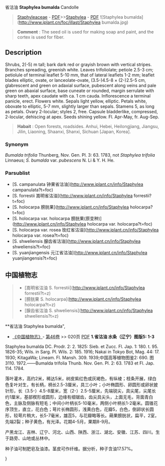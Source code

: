 省沽油  **Staphylea bumalda** Candolle

> [Staphyleaceae](http://www.iplant.cn/info/Staphyleaceae?t=foc) - [PDF](http://www.iplant.cn/foc/pdf/Staphyleaceae.pdf)>>[Staphylea](http://www.iplant.cn/info/Staphylea?t=foc) - [PDF](http://www.iplant.cn/foc/pdf/Staphylea.pdf)
![Staphylea bumalda](http://www.iplant.cn/foc/illast/Staphylea bumalda.jpg)

> **Comment** : 
> The seed oil is used for making soap and paint, and the cortex is used for fiber.

## Description

Shrubs, 2(-5) m tall; bark dark red or grayish brown with vertical stripes. Branches spreading, greenish white. Leaves trifoliolate; petiole 2.5-3 cm; petiolule of terminal leaflet 5-10 mm, that of lateral leaflets 1-2 mm; leaflet blades elliptic, ovate, or lanceolate-ovate, (3.5-)4.5-8 × (2-)2.5-5 cm, glabrescent and green on adaxial surface, pubescent along veins and pale green on abaxial surface, base cuneate or rounded, margin serrulate with sharp teeth, apex caudate with ca. 1 cm cauda. Inflorescence a terminal panicle, erect. Flowers white. Sepals light yellow, elliptic. Petals white, obovate to elliptic, 5-7 mm, slightly larger than sepals. Stamens 5, as long as petals. Ovary 2-locular; styles 2, free. Capsule bladderlike, compressed, 2-locular, dehiscing at apex. Seeds shining yellow. Fl. Apr-May, fr. Aug-Sep.

> **Habait** : 
> Open forests, roadsides. Anhui, Hebei, Heilongjiang, Jiangsu, Jilin, Liaoning, Shaanxi, Shanxi, Sichuan [Japan, Korea].

### Synonym
*Bumalda trifolia* Thunberg, Nov. Gen. Pl. 3: 63. 1783, not *Staphylea trifolia* Linnaeus; *S. bumalda* var. *pubescens* N. Li & Y. H. He.

### Parsublist

* [S.  campanulata  钟果省沽油](http://www.iplant.cn/info/Staphylea campanulata?t=foc)
* [S.  forrestii  嵩明省沽油](http://www.iplant.cn/info/Staphylea forrestii?t=foc)
* [S.  holocarpa  膀胱果](http://www.iplant.cn/info/Staphylea holocarpa?t=foc)
* [S.  holocarpa var. holocarpa  膀胱果(原变种)](http://www.iplant.cn/info/Staphylea holocarpa var. holocarpa?t=foc)
* [S.  holocarpa var. rosea  玫红省沽油](http://www.iplant.cn/info/Staphylea holocarpa var. rosea?t=foc)
* [S.  shweliensis  腺齿省沽油](http://www.iplant.cn/info/Staphylea shweliensis?t=foc)
* [S.  yuanjiangensis  元江省沽油](http://www.iplant.cn/info/Staphylea yuanjiangensis?t=foc)

## 中国植物志

> * [嵩明省沽油  S.  forrestii](http://www.iplant.cn/info/Staphylea forrestii?t=z)
> * [膀胱果  S.  holocarpa](http://www.iplant.cn/info/Staphylea holocarpa?t=z)
> * [腺齿省沽油  S.  shweliensis](http://www.iplant.cn/info/Staphylea shweliensis?t=z)

**省沽油 Staphylea bumalda",

* [《中国植物志》](http://www.iplant.cn/frps)- [第46卷](http://www.iplant.cn/frps/vol/46) >> 020页 [PDF](http://www.iplant.cn/frps/pdf/46/020.PDF)
**1.省沽油 水条（辽宁）图版5: 1-3**

Staphylea bumalda DC. Prodr. 2: 2. 1825: Sieb. et Zucc. Fl. Jap. 1: 180. t. 95. 1826-35; Wils. in Sarg. Pl. Wils. 2: 185. 1916; Nakai in Tokyo Bot, Mag. 44: 17. 1930; KitagaWa; Lineam. Fl. Mansh. 309. 1939;中国高等植物图鉴2: 690. 图3110. 1972.——Bumalda trifolia Thunb. Nov. Gen. Pl. 2: 63. 1783 et Fl. Jap. 114. 1784.

落叶灌木，高约2米，稀达5米，树皮紫红色或灰褐色，有纵棱；枝条开展，绿白色复叶对生，有长柄，柄长2.5-3厘米，具三小叶；小叶椭圆形、卵圆形或卵状披针形，长（3.5-）4.5-8厘米，宽（2-）2.5-5厘米，先端锐尖，具尖尾，尖尾长约1厘米，基部楔形或圆形，边缘有细锯齿，齿尖具尖头，上面无毛，背面青白色，主脉及侧脉有短毛；中间小叶柄长5-10毫米，两侧小叶柄长1-2毫米。圆锥花序顶生，直立，花白色；萼片长椭圆形，浅黄白色，花瓣5，白色，倒卵状长圆形，较萼片稍大，长5-7毫米，雄蕊5，与花瓣略等长。蒴果膀胱状，扁平，2室，先端2裂；种子黄色，有光泽。花期4-5月，果期8-9月。

产黑龙江、吉林、辽宁、河北、山西、陕西、浙江、湖北、安徽、江苏、四川。生于路旁、山地或丛林中。

种子油可制肥皂及油漆。茎皮可作纤维。据分析，种子含油17.57%。

}